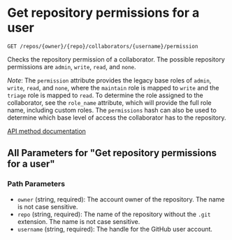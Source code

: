# Get repository permissions for a user

`GET /repos/{owner}/{repo}/collaborators/{username}/permission`

Checks the repository permission of a collaborator. The possible repository
permissions are `admin`, `write`, `read`, and `none`.

*Note*: The `permission` attribute provides the legacy base roles of `admin`, `write`, `read`, and `none`, where the
`maintain` role is mapped to `write` and the `triage` role is mapped to `read`. To determine the role assigned to the
collaborator, see the `role_name` attribute, which will provide the full role name, including custom roles. The
`permissions` hash can also be used to determine which base level of access the collaborator has to the repository.

[API method documentation](https://docs.github.com/rest/collaborators/collaborators#get-repository-permissions-for-a-user)

## All Parameters for "Get repository permissions for a user"

### Path Parameters

- `owner` (string, required): The account owner of the repository. The name is not case sensitive.
- `repo` (string, required): The name of the repository without the `.git` extension. The name is not case sensitive.
- `username` (string, required): The handle for the GitHub user account.